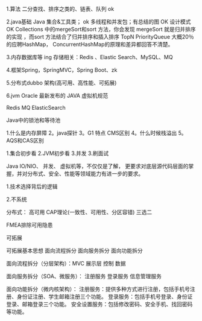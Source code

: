 


1.算法
二分查找、排序之类的、链表、队列 ok

2.java基础
Java 集合&工具类；  ok
多线程和并发包；有总结的图 OK 
设计模式   OK 
Collections 中的mergeSort和sort 方法，你会发现 mergeSort 就是归并排序的实现  ，而sort 方法结合了归并排序和插入排序
TopN  PriorityQueue 
大概20％的应聘HashMap， ConcurrentHashMap的原理和差异都回答不清楚。

3.内存数据库等  ing
存储相关：Redis 、Elastic Search、MySQL、MQ

4.框架Spring，SpringMVC，Spring Boot、zk

5.分布式dubbo   架构(高可用、高性能、可拓展) 

6.jvm
Oracle 最新发布的 JAVA 虚拟机规范

Redis
MQ
ElasticSearch





Java中的锁池和等待池

1.什么是内存屏障
2。java探针
3。G1 特点 CMS区别
4。什么时候栈溢出
5。AQS和CAS区别


1.集合初步看
2.JVM初步看
3.并发
3.刷面试



 Java IO/NIO、
 并发、
 虚拟机等，不仅仅是了解，
 更要求对底层源代码层面的掌握，并对分布式、安全、性能等领域能力有进一步的要求。
 
 
1.技术选择背后的逻辑
 
2.不系统




分布式：
高可用
CAP理论(一致性、可用性、分区容错)
三选二

FMEA排除可用隐患


可拓展

可拓展基本思想
面向流程拆分 面向服务拆分 面向功能拆分


面向流程拆分（分层架构）：MVC 展示层 控制 数据


面向服务拆分（SOA、微服务）： 注册服务 登录服务  信息管理服务

面向功能拆分（微内核架构）：
注册服务：提供多种方式进行注册，包括手机号注册、身份证注册、学生邮箱注册三个功能。
登录服务：包括手机号登录、身份证登录、邮箱登录三个功能。
安全设置服务：包括修改密码、安全手机、找回密码等功能。














